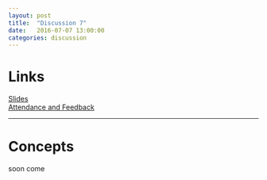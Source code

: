 ```yaml
---
layout: post
title:  "Discussion 7"
date:   2016-07-07 13:00:00
categories: discussion
---
```


# Links  

[Slides](https://docs.google.com/presentation/d/1I9OY5vRoDthyR-7RLU9ROR7vRIiDpnnOcIXyVuxh8Do/edit?usp=sharing)  
[Attendance and Feedback](https://docs.google.com/forms/d/18D-l4VnZunCpnQuMga5OCF4dH-h8xo4sck5S-FOcb0s/viewform)

---

# Concepts  
soon come

<!-- 2. What is `self` assigned to during a method call?  
3. **(T/F)** A class that inherits another class is not allowed to create new attributes or methods of the same names as the superclass.  
4. **(T/F)** The nonlocal statement allows you to access variables in parent frames.  
5. **(T/F)** The nonlocal statement does not allow to change global variables.

<a class="btn btn-default solution-toggle">TOGGLE SOLUTION</a>

<blockquote class="solution">
1. An instance attribute is specific to a single instance of a class and does not affect other instances; these must be accessed using dot notation on an instance. A class attribute is shared among all instances; these can be accessed using dot notation on either a class or an instance (unless that instance has an instance attribute of the same name).<br/>
2. <code>self</code> is assigned to the instance that is making the method call. For <code>__init__</code>, since we don't (usually) call it on an instance, <code>self</code> is assigned to the newly created instance. <br/>
3. False. Subclasses may <b>override</b> methods (must redefine using the same signature) and attributes. <br/>
4. False. By default we can already access variables in parent frames. <code>nonlocal</code> allows us to <i>modify</i> these variables. <br/>
5. True. You can never modify glocal variables. 
</blockquote>

---

### WWPP  
Take a look at the two classes below and figure out what Python would output. Try drawing out a diagram to keep track of changing attributes!
{% highlight python %}
class Random:
    x = 0

    def __init__(self, x, y):
        Random.x = x
        self.x = y

    def foo(self):
        return Random.x + self.x

class Randomer(Random):
    x = 3

    def bar(self, y):
        self.x = y
        return self.foo()
{% endhighlight %}

{% highlight python %}
>>> lol = Random(2, 3)
>>> wtf = Randomer(4, 5)
>>> lol.x

>>> lol.y

>>> Random.x

>>> wtf.bar(10)

>>> wtf.x

>>> Random.foo(lol)

>>> lol.bar(1000000)

{% endhighlight %}

<a class="btn btn-default solution-toggle-2">TOGGLE SOLUTION</a>

<blockquote class="solution-2">{% highlight python %}
>>> lol = Random(2, 3)
>>> wtf = Randomer(4, 5)
>>> lol.x
3
>>> lol.y
Error
>>> Random.x
4
>>> wtf.bar(10)
14
>>> wtf.x
10
>>> Random.foo(lol)
7
>>> lol.bar(1000000)
Error
{% endhighlight %}
</blockquote>
 -->